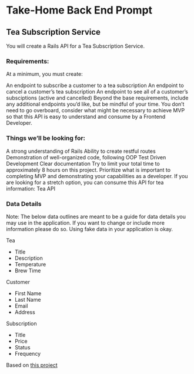# Take-Home Back End Prompt

## Tea Subscription Service

You will create a Rails API for a Tea Subscription Service.

### Requirements:

At a minimum, you must create:

An endpoint to subscribe a customer to a tea subscription
An endpoint to cancel a customer’s tea subscription
An endpoint to see all of a customer’s subsciptions (active and cancelled)
Beyond the base requirements, include any additional endpoints you’d like, but be mindful of your time. You don’t need to go overboard, consider what might be necessary to achieve MVP so that this API is easy to understand and consume by a Frontend Developer.

### Things we’ll be looking for:

A strong understanding of Rails
Ability to create restful routes
Demonstration of well-organized code, following OOP
Test Driven Development
Clear documentation
Try to limit your total time to approximately 8 hours on this project. Prioritize what is important to completing MVP and demonstrating your capabilities as a developer. If you are looking for a stretch option, you can consume this API for tea information: Tea API

### Data Details

Note: The below data outlines are meant to be a guide for data details you may use in the application. If you want to change or include more information please do so. Using fake data in your application is okay.

Tea
- Title
- Description
- Temperature
- Brew Time

Customer
- First Name
- Last Name
- Email
- Address

Subscription
- Title
- Price
- Status
- Frequency

Based on [this project](https://mod4.turing.edu/projects/take_home/take_home_be)
